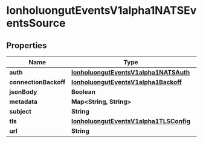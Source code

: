 

# IonholuongutEventsV1alpha1NATSEventsSource


## Properties

Name | Type | Description | Notes
------------ | ------------- | ------------- | -------------
**auth** | [**IonholuongutEventsV1alpha1NATSAuth**](IonholuongutEventsV1alpha1NATSAuth.md) |  |  [optional]
**connectionBackoff** | [**IonholuongutEventsV1alpha1Backoff**](IonholuongutEventsV1alpha1Backoff.md) |  |  [optional]
**jsonBody** | **Boolean** |  |  [optional]
**metadata** | **Map&lt;String, String&gt;** |  |  [optional]
**subject** | **String** |  |  [optional]
**tls** | [**IonholuongutEventsV1alpha1TLSConfig**](IonholuongutEventsV1alpha1TLSConfig.md) |  |  [optional]
**url** | **String** |  |  [optional]



